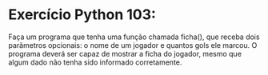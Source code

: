 # Exercício Python 103: 
Faça um programa que tenha uma função chamada ficha(), que receba dois parâmetros opcionais: o nome de um jogador e quantos gols 
ele marcou. O programa deverá ser capaz de mostrar a ficha do jogador, mesmo que algum dado não tenha sido informado corretamente.
